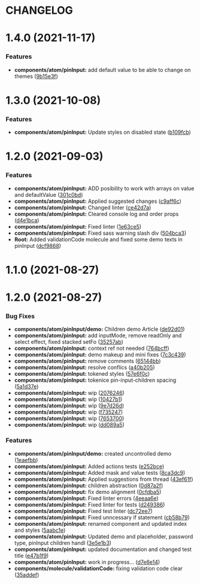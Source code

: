 # CHANGELOG

# 1.4.0 (2021-11-17)


### Features

* **components/atom/pinInput:** add default value to be able to change on themes ([9b15e3f](https://github.com/SUI-Components/sui-components/commit/9b15e3ffecef6ed7a3e3d1d62f0a5640a59a5079))



# 1.3.0 (2021-10-08)


### Features

* **components/atom/pinInput:** Update styles on disabled state ([b109fcb](https://github.com/SUI-Components/sui-components/commit/b109fcbec09cd1d950c1561502166d363137ccad))



# 1.2.0 (2021-09-03)


### Features

* **components/atom/pinInput:** ADD posibility to work with arrays on value and defaultValue ([301c0bd](https://github.com/SUI-Components/sui-components/commit/301c0bd147baf58ec6422d9a4d8f7b4f6637918d))
* **components/atom/pinInput:** Applied suggested changes ([c9aff6c](https://github.com/SUI-Components/sui-components/commit/c9aff6ce03d717c839c95980ddf0b1c9b9cf0cb1))
* **components/atom/pinInput:** Changed linter ([ce42d7a](https://github.com/SUI-Components/sui-components/commit/ce42d7a9cd01c2cc15c0a78dbf4468d7a75795ca))
* **components/atom/pinInput:** Cleared console log and order props ([d4e1bca](https://github.com/SUI-Components/sui-components/commit/d4e1bca36228f3a9df6e254aab89a65cb0ba02cd))
* **components/atom/pinInput:** Fixed linter ([1e63ce5](https://github.com/SUI-Components/sui-components/commit/1e63ce5e43eafea9369c102e1b697201c5b92936))
* **components/atom/pinInput:** Fixed sass warning slash div ([504bca3](https://github.com/SUI-Components/sui-components/commit/504bca3968426db338f5a80a7e225c655498dbf7))
* **Root:** Added validationCode molecule and fixed some demo texts in pinInput ([dcf9868](https://github.com/SUI-Components/sui-components/commit/dcf9868a06a2a924f01ced391a1702d040be1e37))



# 1.1.0 (2021-08-27)



# 1.2.0 (2021-08-27)


### Bug Fixes

* **components/atom/pinInput/demo:** Children demo Article ([de92d01](https://github.com/SUI-Components/sui-components/commit/de92d0176a6db7bd49bcfbc41d2fc0e833718298))
* **components/atom/pinInput:** add inputMode, remove readOnly and select effect, fixed stacked setFo ([35257ab](https://github.com/SUI-Components/sui-components/commit/35257ab893832c456d22a522e9a20b375b9bebeb))
* **components/atom/pinInput:** context ref not needed ([764bcff](https://github.com/SUI-Components/sui-components/commit/764bcff77b07212219da2b6399fd1c1a926f907c))
* **components/atom/pinInput:** demo makeup and mini fixes ([7c3c439](https://github.com/SUI-Components/sui-components/commit/7c3c439c8b4b5f9cf9a395e387c32eb517d26186))
* **components/atom/pinInput:** remove comments ([65144bb](https://github.com/SUI-Components/sui-components/commit/65144bb4f1517589e7df52ed66004a4f380b8159))
* **components/atom/pinInput:** resolve conflics ([a40b205](https://github.com/SUI-Components/sui-components/commit/a40b2051b6ceeef60350f071abf5de5f0cd3fc09))
* **components/atom/pinInput:** tokened styles ([57e6f0c](https://github.com/SUI-Components/sui-components/commit/57e6f0c0aae11cb0835a95994d354071584e5e6e))
* **components/atom/pinInput:** tokenice pin-input-children spacing ([5a1d37e](https://github.com/SUI-Components/sui-components/commit/5a1d37e294c08598055ebed7e628e40e40e5f6a6))
* **components/atom/pinInput:** wip ([2076246](https://github.com/SUI-Components/sui-components/commit/20762469142cbe114f54f6159db2067f55581631))
* **components/atom/pinInput:** wip ([10427b1](https://github.com/SUI-Components/sui-components/commit/10427b1ff63d8cff256ced0a22a6003b0f326d7a))
* **components/atom/pinInput:** wip ([9e7d26d](https://github.com/SUI-Components/sui-components/commit/9e7d26d934f9f7c2cb989536e67504135e910322))
* **components/atom/pinInput:** wip ([f735247](https://github.com/SUI-Components/sui-components/commit/f7352478dc0bbe5f556bbfcd538965ce70770573))
* **components/atom/pinInput:** wip ([7653700](https://github.com/SUI-Components/sui-components/commit/7653700db8824d4dc99e91a81182846454ad5307))
* **components/atom/pinInput:** wip ([dd089a5](https://github.com/SUI-Components/sui-components/commit/dd089a5dab582aafd5ced0b9a6041c4db51e9add))


### Features

* **components/atom/pinInput/demo:** created uncontrolled demo ([1eaefbb](https://github.com/SUI-Components/sui-components/commit/1eaefbb72835c41418b5018b3e8937eafa06fb1c))
* **components/atom/pinInput:** Added actions tests ([e252bce](https://github.com/SUI-Components/sui-components/commit/e252bce471fd562c81a7bdde9525b30ba12481f3))
* **components/atom/pinInput:** Added mask and value tests ([8ca3dc9](https://github.com/SUI-Components/sui-components/commit/8ca3dc9de7e0505088307294a38d957cf8997a43))
* **components/atom/pinInput:** Applied suggestions from thread ([43ef61f](https://github.com/SUI-Components/sui-components/commit/43ef61f88cbb280f19a7391c8a3ba474dd513c5c))
* **components/atom/pinInput:** children abstraction ([0d87a2f](https://github.com/SUI-Components/sui-components/commit/0d87a2f85e5f7ad976e8877e2b4680fb985fe7f1))
* **components/atom/pinInput:** fix demo alignment ([0cfdba5](https://github.com/SUI-Components/sui-components/commit/0cfdba51e9e7dd4eac5a828228e6ef9fa72c83c9))
* **components/atom/pinInput:** Fixed linter errors ([4eeaa6e](https://github.com/SUI-Components/sui-components/commit/4eeaa6e5cf3db70c53aeb48881f6feb7bcb7c903))
* **components/atom/pinInput:** Fixed linter for tests ([d249386](https://github.com/SUI-Components/sui-components/commit/d2493862bd4c079a2ef2ec0b35db01a0526f734b))
* **components/atom/pinInput:** Fixed test linter ([dc72ee7](https://github.com/SUI-Components/sui-components/commit/dc72ee71c1099a5a03c67d6ecf561124c35e6234))
* **components/atom/pinInput:** Fixed unncessary if statement ([cb58b79](https://github.com/SUI-Components/sui-components/commit/cb58b79cfcd2737671baad2fa8bd5b3eb691dbb7))
* **components/atom/pinInput:** renamed component and updated index and styles ([5aabc1e](https://github.com/SUI-Components/sui-components/commit/5aabc1e46cd03d554b58658427c6877ef3ab8c8d))
* **components/atom/pinInput:** Updated demo and placeholder, password type, pinInput children handl ([3e5e1b3](https://github.com/SUI-Components/sui-components/commit/3e5e1b370a6edf81632a11a9d2feca36c7bb1bf0))
* **components/atom/pinInput:** updated documentation and changed test title ([e47b1f9](https://github.com/SUI-Components/sui-components/commit/e47b1f9faf0a7ddcf4a707a3b773582540a9fb13))
* **components/atom/pinInput:** work in progress... ([d7e6e14](https://github.com/SUI-Components/sui-components/commit/d7e6e140531432778e223705f535386fa82cac83))
* **components/molecule/validationCode:** fixing validation code clear ([35addef](https://github.com/SUI-Components/sui-components/commit/35addef5bc8d46ba8c179bb052322df475a49cf0))



